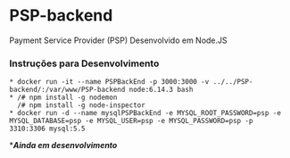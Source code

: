 # PSP-backend
Payment Service Provider (PSP) Desenvolvido em Node.JS

### Instruções para Desenvolvimento
````
* docker run -it --name PSPBackEnd -p 3000:3000 -v ../../PSP-backend/:/var/www/PSP-backend node:6.14.3 bash
* /# npm install -g nodemon
  /# npm install -g node-inspector
* docker run -d --name mysqlPSPBackEnd -e MYSQL_ROOT_PASSWORD=psp -e MYSQL_DATABASE=psp -e MYSQL_USER=psp -e MYSQL_PASSWORD=psp -p 3310:3306 mysql:5.5
````

***_Ainda em desenvolvimento_**



  
